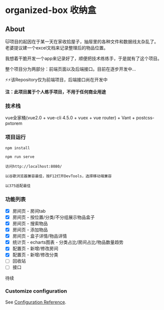# organized-box 收纳盒

## About
:cat:项目的起因在于某一天在家收拾屋子，抽屉里的各种文件和数据线太杂乱了。老婆提议建一个excel文档来记录整理后的物品位置。

我想着干脆开发一个app来记录好了，顺便把技术练练手，于是就有了这个项目。

整个项目分为两部分：前端页面以及后端接口。目前在逐步开发中...

:zap::zap:该Repository仅为前端项目，后端接口尚在开发中

**注：此项目属于个人练手项目，不用于任何商业用途**

### 技术栈
vue全家桶(vue2.0 + vue-cli 4.5.0 + vuex + vue router) + Vant + postcss-pxtorem



### 项目运行
```
npm install

npm run serve

访问http://localhost:8080/

以谷歌浏览器兼容最佳，按F12打开DevTools，选择移动端兼容

以375适配最佳
```

### 功能列表

- [x] 房间页 - 房间tab
- [x]  房间页 - 按位置/分类/不分组展示物品盒子
- [x]  房间页 - 搜索物品
- [x]  房间页 - 添加物品
- [x]  房间页 - 盒子详情/物品详情
- [x]  统计页 - echarts图表 - 分类占比/房间占比/物品数量趋势
- [x]  配置页 - 新增/修改房间
- [x]  配置页 - 新增/修改分类
- [ ] 回收站
- [ ] 接口

待续


### Customize configuration
See [Configuration Reference](https://cli.vuejs.org/config/).
